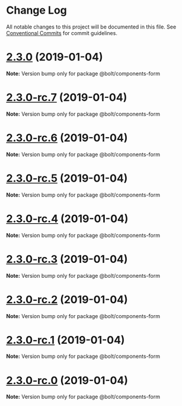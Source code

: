 # Change Log

All notable changes to this project will be documented in this file.
See [Conventional Commits](https://conventionalcommits.org) for commit guidelines.

# [2.3.0](https://github.com/bolt-design-system/bolt/tree/master/packages/components/bolt-form/compare/v2.3.0-rc.7...v2.3.0) (2019-01-04)

**Note:** Version bump only for package @bolt/components-form





# [2.3.0-rc.7](https://github.com/bolt-design-system/bolt/tree/master/packages/components/bolt-form/compare/v2.3.0-rc.6...v2.3.0-rc.7) (2019-01-04)

**Note:** Version bump only for package @bolt/components-form





# [2.3.0-rc.6](https://github.com/bolt-design-system/bolt/tree/master/packages/components/bolt-form/compare/v2.3.0-rc.5...v2.3.0-rc.6) (2019-01-04)

**Note:** Version bump only for package @bolt/components-form





# [2.3.0-rc.5](https://github.com/bolt-design-system/bolt/tree/master/packages/components/bolt-form/compare/v2.3.0-rc.4...v2.3.0-rc.5) (2019-01-04)

**Note:** Version bump only for package @bolt/components-form





# [2.3.0-rc.4](https://github.com/bolt-design-system/bolt/tree/master/packages/components/bolt-form/compare/v2.3.0-rc.3...v2.3.0-rc.4) (2019-01-04)

**Note:** Version bump only for package @bolt/components-form





# [2.3.0-rc.3](https://github.com/bolt-design-system/bolt/tree/master/packages/components/bolt-form/compare/v2.3.0-rc.2...v2.3.0-rc.3) (2019-01-04)

**Note:** Version bump only for package @bolt/components-form





# [2.3.0-rc.2](https://github.com/bolt-design-system/bolt/tree/master/packages/components/bolt-form/compare/v2.3.0-rc.1...v2.3.0-rc.2) (2019-01-04)

**Note:** Version bump only for package @bolt/components-form





# [2.3.0-rc.1](https://github.com/bolt-design-system/bolt/tree/master/packages/components/bolt-form/compare/vv2.3.0-rc.0...v2.3.0-rc.1) (2019-01-04)

**Note:** Version bump only for package @bolt/components-form





# [2.3.0-rc.0](https://github.com/bolt-design-system/bolt/tree/master/packages/components/bolt-form/compare/v2.2.1...v2.3.0-rc.0) (2019-01-04)

**Note:** Version bump only for package @bolt/components-form
